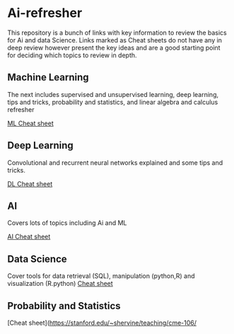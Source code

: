 # Ai-refresher

This repository is a bunch of links with key information to review the basics for Ai and data Science. Links marked as Cheat sheets do not have any in deep review however present the key ideas and are a good starting point for deciding which topics to review in depth.

## Machine Learning
The next includes supervised and unsupervised learning, deep learning, tips and tricks, probability and statistics, and linear algebra and calculus refresher

[ML Cheat sheet](https://stanford.edu/~shervine/teaching/cs-229/)

## Deep Learning
Convolutional and recurrent neural networks explained and some tips and tricks.

[DL Cheat sheet](https://stanford.edu/~shervine/teaching/cs-230/)

## AI
Covers lots of topics including Ai and ML

[AI Cheat sheet](https://stanford.edu/~shervine/teaching/cs-221/)

## Data Science

Cover tools for data retrieval (SQL), manipulation (python,R)  and visualization (R.python)
[Cheat sheet](https://www.mit.edu/~amidi/teaching/data-science-tools/)

## Probability and Statistics
[Cheat sheet](https://stanford.edu/~shervine/teaching/cme-106/
